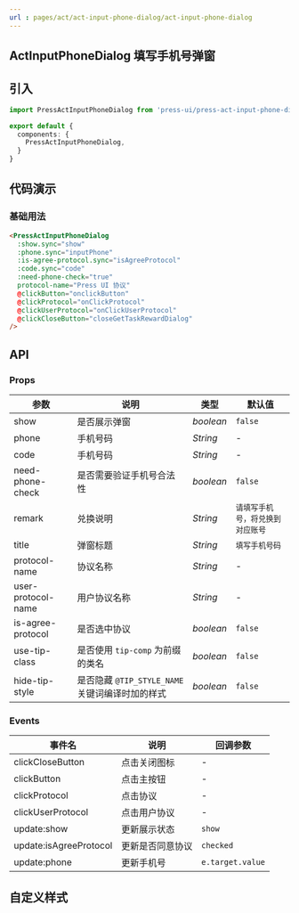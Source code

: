 ```yaml
---
url : pages/act/act-input-phone-dialog/act-input-phone-dialog
---
```


## ActInputPhoneDialog 填写手机号弹窗


## 引入

```ts
import PressActInputPhoneDialog from 'press-ui/press-act-input-phone-dialog/press-act-input-phone-dialog';

export default {
  components: {
    PressActInputPhoneDialog,
  }
}
```

## 代码演示

### 基础用法

```html
<PressActInputPhoneDialog
  :show.sync="show"
  :phone.sync="inputPhone"
  :is-agree-protocol.sync="isAgreeProtocol"
  :code.sync="code"
  :need-phone-check="true"
  protocol-name="Press UI 协议"
  @clickButton="onclickButton"
  @clickProtocol="onClickProtocol"
  @clickUserProtocol="onClickUserProtocol"
  @clickCloseButton="closeGetTaskRewardDialog"
/>
```

## API

### Props


| 参数               | 说明                                            | 类型      | 默认值                           |
| ------------------ | ----------------------------------------------- | --------- | -------------------------------- |
| show               | 是否展示弹窗                                    | _boolean_ | `false`                          |
| phone              | 手机号码                                        | _String_  | -                                |
| code               | 手机号码                                        | _String_  | -                                |
| need-phone-check   | 是否需要验证手机号合法性                        | _boolean_ | `false`                          |
| remark             | 兑换说明                                        | _String_  | `请填写手机号，将兑换到对应账号` |
| title              | 弹窗标题                                        | _String_  | `填写手机号码`                   |
| protocol-name      | 协议名称                                        | _String_  | -                                |
| user-protocol-name | 用户协议名称                                    | _String_  | -                                |
| is-agree-protocol  | 是否选中协议                                    | _boolean_ | `false`                          |
| use-tip-class      | 是否使用 `tip-comp` 为前缀的类名                | _boolean_ | `false`                          |
| hide-tip-style     | 是否隐藏 `@TIP_STYLE_NAME` 关键词编译时加的样式 | _boolean_ | `false`                          |



### Events

| 事件名                 | 说明             | 回调参数         |
| ---------------------- | ---------------- | ---------------- |
| clickCloseButton       | 点击关闭图标     | -                |
| clickButton            | 点击主按钮       | -                |
| clickProtocol          | 点击协议         | -                |
| clickUserProtocol      | 点击用户协议     | -                |
| update:show            | 更新展示状态     | `show`           |
| update:isAgreeProtocol | 更新是否同意协议 | `checked`        |
| update:phone           | 更新手机号       | `e.target.value` |

## 自定义样式

<custom-style />
